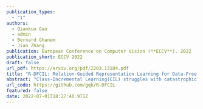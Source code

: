 ```yaml
---
publication_types:
  - "1"
authors:
  - Qiankun Gao
  - admin
  - Bernard Ghanem
  - Jian Zhang
publication: European Conference on Computer Vision (**ECCV**), 2022
publication_short: ECCV 2022
draft: false
url_pdf: https://arxiv.org/pdf/2203.13104.pdf
title: "R-DFCIL: Relation-Guided Representation Learning for Data-Free Class Incremental Learning"
abstract: "Class-Incremental Learning(CIL) struggles with catastrophic forgetting when learning new knowledge, and Data-Free CIL (DFCIL) is even more challenging without access to the training data of previously learned classes. Though recent DFCIL works introduce techniques such as model inversion to synthesize data for previous classes, they fail to overcome forgetting due to the severe domain gap between the synthetic and real data. To address this issue, this paper proposes relation-guided representation learning (RRL) for DFCIL, dubbed R-DFCIL. In RRL, we introduce relational knowledge distillation to flexibly transfer the structural relation of new data from the old model to the current model. Our RRL-boosted DFCIL can guide the current model to learn representations of new classes better compatible with representations of previous classes, which greatly reduces forgetting while improving plasticity. To avoid the mutual interference between representation and classifier learning, we employ local rather than global classification loss during RRL. After RRL, the classification head is refined with global class-balanced classification loss to address the data imbalance issue as well as learn the decision boundaries between new and previous classes. Extensive experiments on CIFAR100, Tiny-ImageNet200, and ImageNet100 demonstrate that our R-DFCIL significantly surpasses previous approaches and achieves a new state-of-the-art performance for DFCIL."
url_code: https://github.com/gqk/R-DFCIL
featured: false
date: 2022-07-01T18:27:40.971Z
---
```

